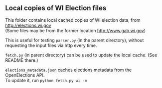 ## Local copies of WI Election files

This folder contains local cached copies of WI election data,
from http://elections.wi.gov \
(Some files may be from the former location http://www.gab.wi.gov)

This is useful for testing ``parser.py`` (in the parent directory),
without requesting the input files via http every time.

``fetch.py`` (in parent directory) can be used to update the local cache. (See README there.)

``elections_metadata.json`` caches elections metadata from the OpenElections API.\
To update it, run ``python fetch.py wi -m``
